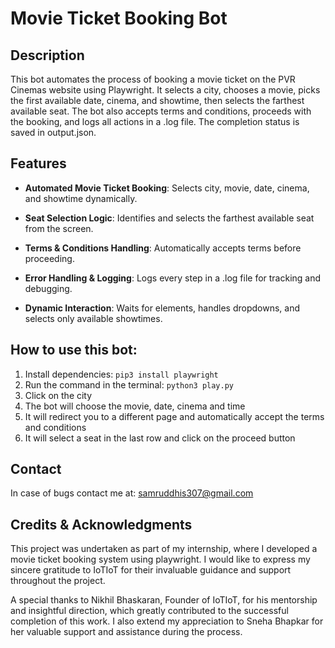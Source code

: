 # Movie Ticket Booking Bot

## Description
This bot automates the process of booking a movie ticket on the PVR Cinemas website using Playwright. It selects a city, chooses a movie, picks the first available date, cinema, and showtime, then selects the farthest available seat. The bot also accepts terms and conditions, proceeds with the booking, and logs all actions in a .log file. The completion status is saved in output.json.

## Features

* **Automated Movie Ticket Booking**: Selects city, movie, date, cinema, and showtime dynamically.

* **Seat Selection Logic**: Identifies and selects the farthest available seat from the screen.

* **Terms & Conditions Handling**: Automatically accepts terms before proceeding.

* **Error Handling & Logging**: Logs every step in a .log file for tracking and debugging.

* **Dynamic Interaction**: Waits for elements, handles dropdowns, and selects only available showtimes.

## How to use this bot:
1. Install dependencies: `pip3 install playwright`
2. Run the command in the terminal: `python3 play.py`
3. Click on the city
4. The bot will choose the movie, date, cinema and time
5. It will redirect you to a different page and automatically accept the terms and conditions
6. It will select a seat in the last row and click on the proceed button

## Contact
In case of bugs contact me at: samruddhis307@gmail.com

## Credits & Acknowledgments
This project was undertaken as part of my internship, where I developed a movie ticket booking system using playwright. I would like to express my sincere gratitude to IoTIoT for their invaluable guidance and support throughout the project.

A special thanks to Nikhil Bhaskaran, Founder of IoTIoT, for his mentorship and insightful direction, which greatly contributed to the successful completion of this work. I also extend my appreciation to Sneha Bhapkar for her valuable support and assistance during the process.